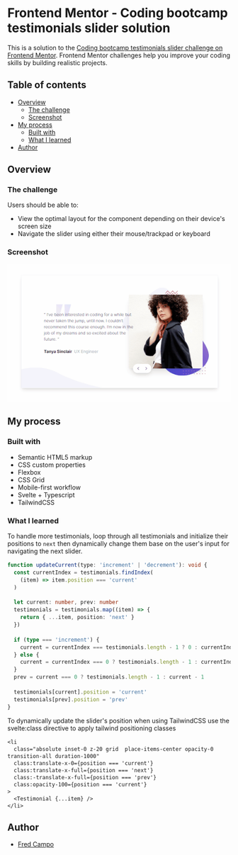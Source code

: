 # Frontend Mentor - Coding bootcamp testimonials slider solution

This is a solution to the [Coding bootcamp testimonials slider challenge on Frontend Mentor](https://www.frontendmentor.io/challenges/coding-bootcamp-testimonials-slider-4FNyLA8JL). Frontend Mentor challenges help you improve your coding skills by building realistic projects.

## Table of contents

- [Overview](#overview)
  - [The challenge](#the-challenge)
  - [Screenshot](#screenshot)
- [My process](#my-process)
  - [Built with](#built-with)
  - [What I learned](#what-i-learned)
- [Author](#author)

## Overview

### The challenge

Users should be able to:

- View the optimal layout for the component depending on their device's screen size
- Navigate the slider using either their mouse/trackpad or keyboard

### Screenshot

![Output](./design/output.gif)

## My process

### Built with

- Semantic HTML5 markup
- CSS custom properties
- Flexbox
- CSS Grid
- Mobile-first workflow
- Svelte + Typescript
- TailwindCSS

### What I learned

To handle more testimonials, loop through all testimonials and initialize their positions to `next` then dynamically change them base on the user's input for navigating the next slider.

```ts
function updateCurrent(type: 'increment' | 'decrement'): void {
  const currentIndex = testimonials.findIndex(
    (item) => item.position === 'current'
  )

  let current: number, prev: number
  testimonials = testimonials.map((item) => {
    return { ...item, position: 'next' }
  })

  if (type === 'increment') {
    current = currentIndex === testimonials.length - 1 ? 0 : currentIndex + 1
  } else {
    current = currentIndex === 0 ? testimonials.length - 1 : currentIndex - 1
  }
  prev = current === 0 ? testimonials.length - 1 : current - 1

  testimonials[current].position = 'current'
  testimonials[prev].position = 'prev'
}
```

To dynamically update the slider's position when using TailwindCSS use the svelte:class directive to apply tailwind positioning classes

```svelte
<li
  class="absolute inset-0 z-20 grid  place-items-center opacity-0 transition-all duration-1000"
  class:translate-x-0={position === 'current'}
  class:translate-x-full={position === 'next'}
  class:-translate-x-full={position === 'prev'}
  class:opacity-100={position === 'current'}
>
  <Testimonial {...item} />
</li>
```

## Author

- [Fred Campo](https://github.com/fredcamp)
